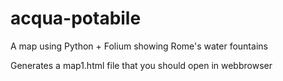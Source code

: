 # acqua-potabile
A map using Python + Folium showing Rome's water fountains


Generates a map1.html file that you should open in webbrowser
